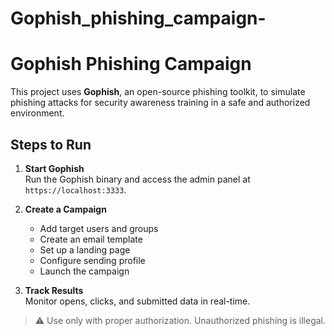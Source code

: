 # Gophish_phishing_campaign-

# Gophish Phishing Campaign

This project uses **Gophish**, an open-source phishing toolkit, to simulate phishing attacks for security awareness training in a safe and authorized environment.

## Steps to Run

1. **Start Gophish**  
   Run the Gophish binary and access the admin panel at `https://localhost:3333`.

2. **Create a Campaign**  
   - Add target users and groups  
   - Create an email template  
   - Set up a landing page  
   - Configure sending profile  
   - Launch the campaign

3. **Track Results**  
   Monitor opens, clicks, and submitted data in real-time.

> ⚠️ Use only with proper authorization. Unauthorized phishing is illegal.
